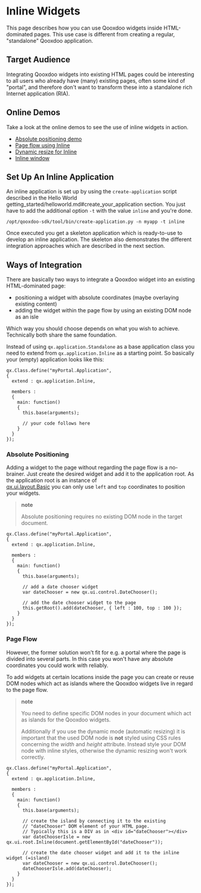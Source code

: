# Inline Widgets

This page describes how you can use Qooxdoo widgets inside HTML-dominated pages.
This use case is different from creating a regular, "standalone" Qooxdoo
application.

## Target Audience

Integrating Qooxdoo widgets into existing HTML pages could be interesting to all
users who already have (many) existing pages, often some kind of "portal", and
therefore don't want to transform these into a standalone rich Internet
application (RIA).

## Online Demos

Take a look at the online demos to see the use of inline widgets in action.

- [Absolute positioning demo](apps://demobrowser/demo/root/Page.html)
- [Page flow using Inline](apps://demobrowser/demo/root/Inline.html)
- [Dynamic resize for Inline](apps://demobrowser/demo/root/Inline_Dynamic_Resize.html)
- [Inline window](apps://demobrowser/demo/root/Inline_Window.html)

## Set Up An Inline Application

An inline application is set up by using the `create-application` script
described in the Hello World
getting_started/helloworld.md#create_your_application section. You just have to
add the additional option `-t` with the value `inline` and you're done.

```
/opt/qooxdoo-sdk/tool/bin/create-application.py -n myapp -t inline
```

Once executed you get a skeleton application which is ready-to-use to develop an
inline application. The skeleton also demonstrates the different integration
approaches which are described in the next section.

## Ways of Integration

There are basically two ways to integrate a Qooxdoo widget into an existing
HTML-dominated page:

- positioning a widget with absolute coordinates (maybe overlaying existing
  content)
- adding the widget within the page flow by using an existing DOM node as an
  isle

Which way you should choose depends on what you wish to achieve. Technically
both share the same foundation.

Instead of using `qx.application.Standalone` as a base application class you
need to extend from `qx.application.Inline` as a starting point. So basically
your (empty) application looks like this:

```
qx.Class.define("myPortal.Application",
{
  extend : qx.application.Inline,

  members :
  {
    main: function()
    {
      this.base(arguments);

      // your code follows here
    }
  }
});
```

### Absolute Positioning

Adding a widget to the page without regarding the page flow is a no-brainer.
Just create the desired widget and add it to the application root. As the
application root is an instance of  
[qx.ui.layout.Basic](apps://apiviewer/#qx.ui.layout.Basic) you can only use
`left` and `top` coordinates to position your widgets.

> **note**
>
> Absolute positioning requires no existing DOM node in the target document.

```
qx.Class.define("myPortal.Application",
{
  extend : qx.application.Inline,

  members :
  {
    main: function()
    {
      this.base(arguments);

      // add a date chooser widget
      var dateChooser = new qx.ui.control.DateChooser();

      // add the date chooser widget to the page
      this.getRoot().add(dateChooser, { left : 100, top : 100 });
    }
  }
});
```

### Page Flow

However, the former solution won't fit for e.g. a portal where the page is
divided into several parts. In this case you won't have any absolute coordinates
you could work with reliably.

To add widgets at certain locations inside the page you can create or reuse DOM
nodes which act as islands where the Qooxdoo widgets live in regard to the page
flow.

> **note**
>
> You need to define specific DOM nodes in your document which act as islands
> for the Qooxdoo widgets.
>
> Additionally if you use the dynamic mode (automatic resizing) it is important
> that the used DOM node is **not** styled using CSS rules concerning the
> _width_ and _height_ attribute. Instead style your DOM node with inline
> styles, otherwise the dynamic resizing won't work correctly.

```
qx.Class.define("myPortal.Application",
{
  extend : qx.application.Inline,

  members :
  {
    main: function()
    {
      this.base(arguments);

      // create the island by connecting it to the existing
      // "dateChooser" DOM element of your HTML page.
      // Typically this is a DIV as in <div id="dateChooser"></div>
      var dateChooserIsle = new qx.ui.root.Inline(document.getElementById("dateChooser"));

      // create the date chooser widget and add it to the inline widget (=island)
      var dateChooser = new qx.ui.control.DateChooser();
      dateChooserIsle.add(dateChooser);
    }
  }
});
```
